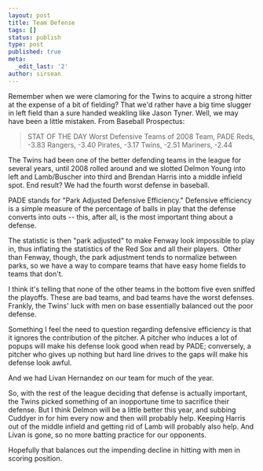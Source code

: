 ```yaml
---
layout: post
title: Team Defense
tags: []
status: publish
type: post
published: true
meta:
  _edit_last: '2'
author: sirsean
---
```

Remember when we were clamoring for the Twins to acquire a strong hitter at the expense of a bit of fielding? That we'd rather have a big time slugger in left field than a sure handed weakling like Jason Tyner. Well, we may have been a little mistaken. From Baseball Prospectus:
<blockquote>STAT OF THE DAY
Worst Defensive Teams of 2008
Team, PADE
Reds, -3.83
Rangers, -3.40
Pirates, -3.17
Twins, -2.51
Mariners, -2.44</blockquote>
The Twins had been one of the better defending teams in the league for several years, until 2008 rolled around and we slotted Delmon Young into left and Lamb/Buscher into third and Brendan Harris into a middle infield spot. End result? We had the fourth worst defense in baseball.

PADE stands for "Park Adjusted Defensive Efficiency." Defensive efficiency is a simple measure of the percentage of balls in play that the defense converts into outs -- this, after all, is the most important thing about a defense.

The statistic is then "park adjusted" to make Fenway look impossible to play in, thus inflating the statistics of the Red Sox and all their players.  Other than Fenway, though, the park adjustment tends to normalize between parks, so we have a way to compare teams that have easy home fields to teams that don't.

I think it's telling that none of the other teams in the bottom five even sniffed the playoffs. These are bad teams, and bad teams have the worst defenses. Frankly, the Twins' luck with men on base essentially balanced out the poor defense.

Something I feel the need to question regarding defensive efficiency is that it ignores the contribution of the pitcher. A pitcher who induces a lot of popups will make his defense look good when read by PADE; conversely, a pitcher who gives up nothing but hard line drives to the gaps will make his defense look awful.

And we had Livan Hernandez on our team for much of the year.

So, with the rest of the league deciding that defense is actually important, the Twins picked something of an inopportune time to sacrifice their defense. But I think Delmon will be a little better this year, and subbing Cuddyer in for him every now and then will probably help. Keeping Harris out of the middle infield and getting rid of Lamb will probably also help. And Livan is gone, so no more batting practice for our opponents.

Hopefully that balances out the impending decline in hitting with men in scoring position.
